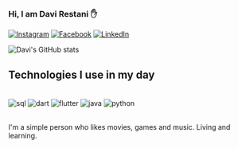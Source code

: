 ### Hi, I am Davi Restani ✋

[![Instagram](https://img.shields.io/badge/Instagram-E4405F?style=for-the-badge&logo=instagram&logoColor=white)](https://instagram.com/restanidavi)
[![Facebook](	https://img.shields.io/badge/Facebook-1877F2?style=for-the-badge&logo=facebook&logoColor=white)](https://facebook.com/davirestani)
[![LinkedIn](https://img.shields.io/badge/LinkedIn-0077B5?style=for-the-badge&logo=linkedin&logoColor=white)](https://www.linkedin.com/in/davi-restani-76194017a?lipi=urn%3Ali%3Apage%3Ad_flagship3_profile_view_base_contact_details%3B7JTUleInTdiZQLbEkdTKGQ%3D%3D)


![Davi's GitHub stats](https://github-readme-stats.vercel.app/api?username=DaviRestani&show_icons=true&theme=tokyonight)

## Technologies I use in my day

<div style="display: inline_block"><br/>
  <img align="center" alt="sql" src="https://img.shields.io/badge/MySQL-00000F?style=for-the-badge&logo=mysql&logoColor=white"/>
  <img align="center" alt="dart" src="https://img.shields.io/badge/Dart-0175C2?style=for-the-badge&logo=dart&logoColor=white"/>
  <img align="center" alt="flutter" src="https://img.shields.io/badge/Flutter-02569B?style=for-the-badge&logo=flutter&logoColor=white"/>
  <img align="center" alt="java" src="https://img.shields.io/badge/Java-ED8B00?style=for-the-badge&logo=java&logoColor=white"/>
  <img align="center" alt="python" src="https://img.shields.io/badge/Python-3776AB?style=for-the-badge&logo=python&logoColor=white"/>
 </div><br/>
 
I'm a simple person who likes movies, games and music. Living and learning.
 

